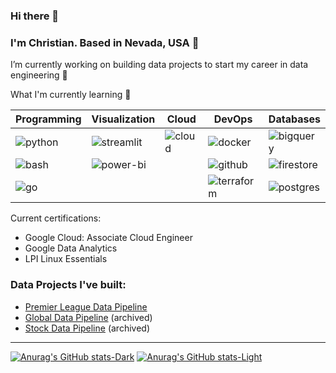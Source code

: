 ### Hi there 👋

### I'm Christian. Based in Nevada, USA 📍

I’m currently working on building data projects to start my career in data engineering 🔨

What I'm currently learning 🌱

| Programming | Visualization | Cloud          | DevOps        | Databases  |
| ----------- | ------------- | -------------- | --------------|------------|
| ![python](https://img.shields.io/badge/Python-3776AB?style=flat-square&logo=python&logoColor=white)     | ![streamlit](https://img.shields.io/badge/Streamlit-FF4B4B?style=flat-square&logo=streamlit&logoColor=white)     | ![cloud](https://img.shields.io/badge/Google_Cloud-4285F4?style=flat-square&logo=googlecloud&logoColor=white)       | ![docker](https://img.shields.io/badge/Docker-2496ED?style=flat-square&logo=docker&logoColor=white)        | ![bigquery](https://img.shields.io/badge/BigQuery-669DF6?style=flat-square&logo=googlebigquery&logoColor=white) |
| ![bash](https://img.shields.io/badge/Bash-4EAA25?style=flat-square&logo=gnubash&logoColor=white)         | ![power-bi](https://img.shields.io/badge/Power_BI-F2C811?style=flat-square&logo=powerbi&logoColor=white) | | ![github](https://img.shields.io/badge/GitHub_Actions-181717?style=flat-square&logo=github&logoColor=white)| ![firestore](https://img.shields.io/badge/Firestore-FFCA28?style=flat-square&logo=firebase&logoColor=white)  |
| ![go](https://img.shields.io/badge/Go-00ADD8?style=flat-square&logo=go&logoColor=white) | | | ![terraform](https://img.shields.io/badge/Terraform-844FBA?style=flat-square&logo=terraform&logoColor=white) | ![postgres](https://img.shields.io/badge/PostgreSQL-4169E1?style=flat-square&logo=postgresql&logoColor=white)             |

Current certifications:
* Google Cloud: Associate Cloud Engineer
* Google Data Analytics
* LPI Linux Essentials

### Data Projects I've built:

* [Premier League Data Pipeline](https://github.com/digitalghost-dev/premier-league)
* [Global Data Pipeline](https://github.com/digitalghost-dev/global-data-pipeline) (archived)
* [Stock Data Pipeline](https://github.com/digitalghost-dev/stock-data-pipeline) (archived)
---
[![Anurag's GitHub stats-Dark](https://github-readme-stats.vercel.app/api?username=digitalghost-dev&show_icons=true&theme=dark#gh-dark-mode-only)](https://github.com/anuraghazra/github-readme-stats#gh-dark-mode-only)
[![Anurag's GitHub stats-Light](https://github-readme-stats.vercel.app/api?username=digitalghost-dev&show_icons=true&theme=default#gh-light-mode-only)](https://github.com/anuraghazra/github-readme-stats#gh-light-mode-only)
